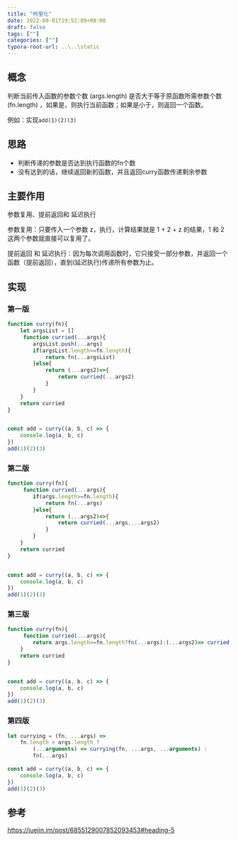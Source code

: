 ```yaml
---
title: "柯里化"
date: 2022-08-01T19:52:09+08:00
draft: false
tags: [""]
categories: [""]
typora-root-url: ..\..\static
---
```


## 概念
判断当前传入函数的参数个数 (args.length) 是否大于等于原函数所需参数个数 (fn.length) ，如果是，则执行当前函数；如果是小于，则返回一个函数。

例如：实现`add(1)(2)(3)`

## 思路
- 判断传递的参数是否达到执行函数的fn个数
- 没有达到的话，继续返回新的函数，并且返回curry函数传递剩余参数

## 主要作用
参数复用、提前返回和 延迟执行

参数复用：只要传入一个参数 z，执行，计算结果就是 1 + 2 + z 的结果，1 和 2 这两个参数就直接可以复用了。

提前返回 和 延迟执行：因为每次调用函数时，它只接受一部分参数，并返回一个函数（提前返回），直到(延迟执行)传递所有参数为止。


## 实现

### 第一版
```javascript
function curry(fn){
    let argsList = []
     function curried(...args){
        argsList.push(...args)
        if(argsList.length>=fn.length){
            return fn(...argsList)
        }else{
            return (...args2)=>{
                return curried(...args2)
            }
        }
    }
    return curried
}


const add = curry((a, b, c) => {
    console.log(a, b, c)
})
add(1)(2)(3)

```
### 第二版
```javascript
function curry(fn){
     function curried(...args){
        if(args.length>=fn.length){
            return fn(...args)
        }else{
            return (...args2)=>{
                return curried(...args,...args2)
            }
        }
    }
    return curried
}


const add = curry((a, b, c) => {
    console.log(a, b, c)
})
add(1)(2)(3)
```
### 第三版
```javascript
function curry(fn){
     function curried(...args){
        return args.length>=fn.length?fn(...args):(...args2)=> curried(...args,...args2)
    }
    return curried
}


const add = curry((a, b, c) => {
    console.log(a, b, c)
})
add(1)(2)(3)

```
### 第四版
```javascript
let currying = (fn, ...args) =>
    fn.length > args.length ?
        (...arguments) => currying(fn, ...args, ...arguments) :
        fn(...args)
        
const add = curry((a, b, c) => {
    console.log(a, b, c)
})
add(1)(2)(3)

```

## 参考
https://juejin.im/post/6855129007852093453#heading-5